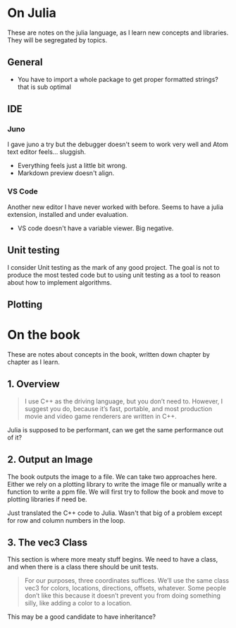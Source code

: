 # On Julia

These are notes on the julia language, as I learn new concepts and libraries. They will be segregated by topics.

## General

- You have to import a whole package to get proper formatted strings? that is sub optimal

## IDE

### Juno

I gave juno a try but the debugger doesn't seem to work very well and Atom text editor feels... sluggish.
- Everything feels just a little bit wrong.
- Markdown preview doesn't align.

### VS Code
Another new editor I have never worked with before. Seems to have a julia extension, installed and under evaluation.

- VS code doesn't have a variable viewer. Big negative.

## Unit testing
I consider Unit testing as the mark of any good project. The goal is not to produce the most tested code but to using unit testing as a tool to reason about how to implement algorithms.

## Plotting

# On the book
These are notes about concepts in the book, written down chapter by chapter as I learn.
## 1. Overview
>  I use C++ as the driving language, but you don’t need to. However, I suggest you do, because it’s fast, portable, and most production movie and video game renderers are written in C++.

Julia is supposed to be performant, can we get the same performance out of it?

## 2. Output an Image

The book outputs the image to a file. We can take two approaches here. Either we rely on a plotting library to write the image file or manually write a function to write a ppm file. We will first try to follow the book and move to plotting libraries if need be.

Just translated the C++ code to Julia. Wasn't that big of a problem except for row and column numbers in the loop.

## 3. The vec3 Class

This section is where more meaty stuff begins. We need to have a class, and when there is a class there should be unit tests.

> For our purposes, three coordinates suffices. We’ll use the same class vec3 for colors, locations, directions, offsets, whatever. Some people don’t like this because it doesn’t prevent you from doing something silly, like adding a color to a location.

This may be a good candidate to have inheritance?
